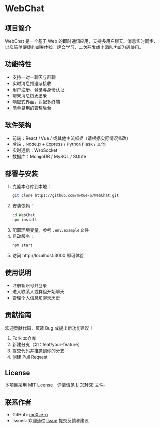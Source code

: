 # WebChat

## 项目简介

WebChat 是一个基于 Web 的即时通讯应用，支持多用户聊天、消息实时同步、以及简单便捷的部署体验。适合学习、二次开发或小团队内部沟通使用。

## 功能特性

- 支持一对一聊天与群聊
- 实时消息推送与接收
- 用户注册、登录与身份认证
- 聊天消息历史记录
- 响应式界面，适配多终端
- 简单易用的管理后台

## 软件架构

- 前端：React / Vue / 或其他主流框架（请根据实际情况修改）
- 后端：Node.js + Express / Python Flask / 其他
- 实时通信：WebSocket
- 数据库：MongoDB / MySQL / SQLite

## 部署与安装

1. 克隆本仓库到本地：
   ```bash
   git clone https://github.com/moXue-o/WebChat.git
   ```
2. 安装依赖：
   ```bash
   cd WebChat
   npm install
   ```
3. 配置环境变量，参考 `.env.example` 文件
4. 启动服务：
   ```bash
   npm start
   ```
5. 访问 http://localhost:3000 即可体验

## 使用说明

- 注册新账号并登录
- 进入联系人或群组开始聊天
- 管理个人信息和聊天历史

## 贡献指南

欢迎贡献代码、反馈 Bug 或提出新功能建议！

1. Fork 本仓库
2. 新建分支（如：feat/your-feature）
3. 提交代码并推送到你的分支
4. 创建 Pull Request

## License

本项目采用 MIT License，详情请见 LICENSE 文件。

## 联系作者

- GitHub: [moXue-o](https://github.com/moXue-o)
- Issues: 欢迎通过 [Issue](https://github.com/moXue-o/WebChat/issues) 提交反馈和建议

